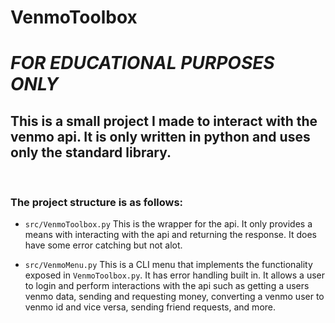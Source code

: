 # VenmoToolbox
# _FOR EDUCATIONAL PURPOSES ONLY_
  
## This is a small project I made to interact with the venmo api. It is only written in python and uses only the standard library.   

<br>

### The project structure is as follows:
* `` src/VenmoToolbox.py ``
This is the wrapper for the api. It only provides a means with interacting with the api and returning the response. It does have some error catching but not alot. 

* `` src/VenmoMenu.py `` 
This is a CLI menu that implements the functionality exposed in ``VenmoToolbox.py``.  It has error handling built in. It allows a user to login and perform interactions with the api such as getting a users venmo data, sending and requesting money, converting a venmo user to venmo id and vice versa, sending friend requests, and more.
